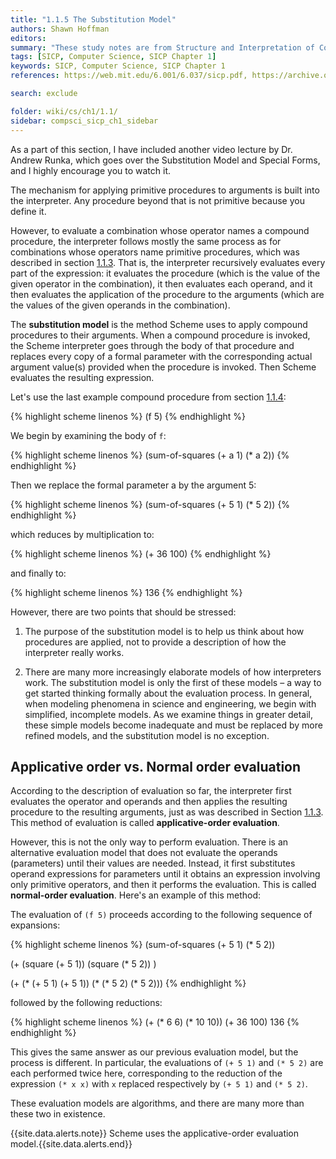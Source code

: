 ```yaml
---
title: "1.1.5 The Substitution Model"
authors: Shawn Hoffman
editors: 
summary: "These study notes are from Structure and Interpretation of Computer Programs - 2nd Edition (MIT Electrical Engineering and Computer Science) by Abelson, H. and Sussman, G."
tags: [SICP, Computer Science, SICP Chapter 1]
keywords: SICP, Computer Science, SICP Chapter 1
references: https://web.mit.edu/6.001/6.037/sicp.pdf, https://archive.org/details/ucberkeley_webcast_l28HAzKy0N8, https://youtu.be/z3BGkwjCeZw, https://youtu.be/FV02zkWmpUw

search: exclude

folder: wiki/cs/ch1/1.1/
sidebar: compsci_sicp_ch1_sidebar
---
```


As a part of this section, I have included another video lecture by Dr. Andrew Runka, which goes over the Substitution Model and Special Forms, and I highly encourage you to watch it.

The mechanism for applying primitive procedures to arguments is built into the interpreter. Any procedure beyond that is not primitive because you define it.

However, to evaluate a combination whose operator names a compound procedure, the interpreter follows mostly the same process as for combinations whose operators name primitive procedures, which was described in section [1.1.3](/wiki/cs/sicp/ch1/1.1/evaluating_combinations/). That is, the interpreter recursively evaluates every part of the expression: it evaluates the procedure (which is the value of the given operator in the combination), it then evaluates each operand, and it then evaluates the application of the procedure to the arguments (which are the values of the given operands in the combination).

The **substitution model** is the method Scheme uses to apply compound procedures to their arguments. When a compound procedure is invoked, the Scheme interpreter goes through the body of that procedure and replaces every copy of a formal parameter with the corresponding actual argument value(s) provided when the procedure is invoked. Then Scheme evaluates the resulting expression.

Let's use the last example compound procedure from section [1.1.4](/wiki/cs/sicp/ch1/1.1/compound_procedures/):

{% highlight scheme linenos %}
(f 5)
{% endhighlight %}

We begin by examining the body of `f`:

{% highlight scheme linenos %}
(sum-of-squares (+ a 1) (* a 2))
{% endhighlight %}

Then we replace the formal parameter a by the argument 5:

{% highlight scheme linenos %}
(sum-of-squares (+ 5 1) (* 5 2))
{% endhighlight %}

which reduces by multiplication to:

{% highlight scheme linenos %}
(+ 36 100)
{% endhighlight %}

and finally to:

{% highlight scheme linenos %}
136
{% endhighlight %}

However, there are two points that should be stressed:

1. The purpose of the substitution model is to help us think about how procedures are applied, not to provide a description of how the interpreter really works.

2. There are many more increasingly elaborate models of how interpreters work. The substitution model is only the first of these models – a way to get started thinking formally about the evaluation process. In general, when modeling phenomena in science and engineering, we begin with simplified, incomplete models. As we examine things in greater detail, these simple models become inadequate and must be replaced by more refined models, and the substitution model is no exception.

## Applicative order vs. Normal order evaluation

According to the description of evaluation so far, the interpreter first evaluates the operator and operands and then applies the resulting procedure to the resulting arguments, just as was described in Section [1.1.3](/wiki/cs/sicp/ch1/1.1/evaluating_combinations/). This method of evaluation is called **applicative-order evaluation**.

However, this is not the only way to perform evaluation. There is an alternative evaluation model that does not evaluate the operands (parameters) until their values are needed. Instead, it first substitutes operand expressions for parameters until it obtains an expression involving only primitive operators, and then it performs the evaluation. This is called **normal-order evaluation**. Here's an example of this method:

The evaluation of `(f 5)` proceeds according to the following sequence of expansions:

{% highlight scheme linenos %}
(sum-of-squares (+ 5 1) (* 5 2))

(+    (square (+ 5 1))      (square (* 5 2))   )

(+    (* (+ 5 1) (+ 5 1))   (* (* 5 2) (* 5 2)))
{% endhighlight %}

followed by the following reductions:

{% highlight scheme linenos %}
(+    (* 6 6)       (* 10 10))
            (+ 36 100)
                136
{% endhighlight %}

This gives the same answer as our previous evaluation model, but the process is different. In particular, the evaluations of `(+ 5 1)` and `(* 5 2)` are each performed twice here, corresponding to the reduction of the expression `(* x x)` with `x` replaced respectively by `(+ 5 1)` and `(* 5 2)`.

These evaluation models are algorithms, and there are many more than these two in existence.

{{site.data.alerts.note}} Scheme uses the applicative-order evaluation model.{{site.data.alerts.end}}
